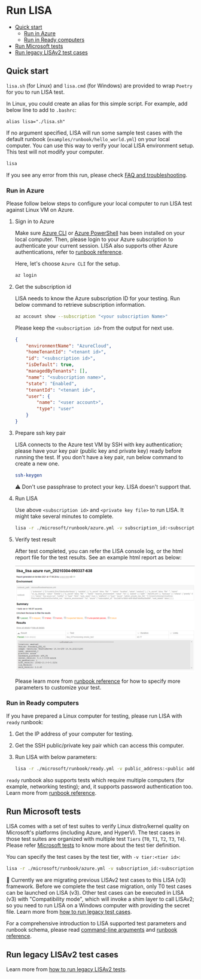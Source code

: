 # Run LISA

- [Quick start](#quick-start)
  - [Run in Azure](#run-in-azure)
  - [Run in Ready computers](#run-in-ready-computers)
- [Run Microsoft tests](#run-microsoft-tests)
- [Run legacy LISAv2 test cases](#run-legacy-lisav2-test-cases)

## Quick start

`lisa.sh` (for Linux) and `lisa.cmd` (for Windows) are provided to wrap `Poetry` 
for you to run LISA test.

In Linux, you could create an alias for this simple script. For example, add below 
line to add to `.bashrc`:
```
alias lisa="./lisa.sh"
```

If no argument specified, LISA will run some sample test cases with the default 
runbook (`examples/runbook/hello_world.yml`) on your local computer. You can use this way 
to verify your local LISA environment setup. This test will not modify your computer.

```bash
lisa
```

If you see any error from this run, please check [FAQ and troubleshooting](troubleshooting.md).


### Run in Azure

Please follow below steps to configure your local computer to run LISA test against Linux VM on Azure.

1. Sign in to Azure

    Make sure [Azure CLI](https://docs.microsoft.com/en-us/cli/azure/install-azure-cli) or 
    [Azure PowerShell](https://docs.microsoft.com/en-us/powershell/azure/install-az-ps) has been 
    installed on your local computer. Then, please login to your Azure subscription to authenticate 
    your current session. LISA also supports other Azure authentications, refer to 
    [runbook reference](runbook.md).
    
    Here, let's choose `Azure CLI` for the setup.

    ```bash
    az login
    ```

2. Get the subscription id

    LISA needs to know the Azure subscription ID for your testing. Run below command to retrieve 
    subscription information.

    ```bash
    az account show --subscription "<your subscription Name>"
    ```

    Please keep the `<subscription id>` from the output for next use.

    ```json
    {
        "environmentName": "AzureCloud",
        "homeTenantId": "<tenant id>",
        "id": "<subscription id>",
        "isDefault": true,
        "managedByTenants": [],
        "name": "<subscription name>",
        "state": "Enabled",
        "tenantId": "<tenant id>",
        "user": {
            "name": "<user account>",
            "type": "user"
        }
    }
    ```

3. Prepare ssh key pair

    LISA connects to the Azure test VM by SSH with key authentication; please have your key pair 
    (public key and private key) ready before running the test. If you don't have a key pair, 
    run below command to create a new one.

    ```bash
    ssh-keygen
    ```
    
    :warning:	Don't use passphrase to protect your key. LISA doesn't support that.


4. Run LISA

    Use above `<subscription id>` and `<private key file>` to run LISA. It might take 
    several minutes to complete.

    ```bash
    lisa -r ./microsoft/runbook/azure.yml -v subscription_id:<subscription id> -v "admin_private_key_file:<private key file>"
    ```

5. Verify test result

    After test completed, you can refer the LISA console log, or the html report file for the 
    test results. See an example html report as below:

    ![image](img/smoke_test_result.png)

    Please learn more from [runbook reference](runbook.md) for how to specify more parameters 
    to customize your test.

### Run in Ready computers

If you have prepared a Linux computer for testing, please run LISA with `ready` runbook:

1. Get the IP address of your computer for testing.

2. Get the SSH public/private key pair which can access this computer.

3. Run LISA with below parameters:

    ```bash
    lisa -r ./microsoft/runbook/ready.yml -v public_address:<public address> -v "user_name:<user name>" -v "admin_private_key_file:<private key file>"
    ```

`ready` runbook also supports tests which require multiple computers (for example, networking 
testing); and, it supports password authentication too. Learn more from [runbook reference](runbook.md).

## Run Microsoft tests

LISA comes with a set of test suites to verify Linux distro/kernel quality on Microsoft's platforms 
(including Azure, and HyperV). The test cases in those test suites are organized with multiple test 
`Tiers` (`T0`, `T1`, `T2`, `T3`, `T4`). Please refer [Microsoft tests](microsoft_tests.md) to 
know more about the test tier definition.

You can specify the test cases by the test tier, with `-v tier:<tier id>`:

```bash
lisa -r ./microsoft/runbook/azure.yml -v subscription_id:<subscription id> -v "admin_private_key_file:<private key file>" -v tier:<tier id>
```

:construction:	Currently we are migrating previous LISAv2 test cases to this LISA (v3) framework. 
Before we complete the test case migration, only T0 test cases can be launched on LISA (v3). Other test
cases can be executed in LISA (v3) with "Compatibility mode", which will invoke a shim layer to call 
LISAv2; so you need to run LISA on a Windows computer with providing the secret file. Learn more from 
[how to run legacy test cases](run_legacy.md).


For a comprehensive introduction to LISA supported test parameters and runbook schema, please read 
[command-line arguments](command_line.md) and [runbook reference](runbook.md).

## Run legacy LISAv2 test cases

Learn more from [how to run legacy LISAv2 tests](run_legacy.md).
